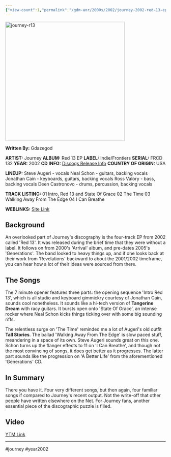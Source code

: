 ```yaml
---
{"view-count":1,"permalink":"/gdm-aor/2000s/2002/journey-2002-red-13-ep/","dg-publish":true,"dgPassFrontmatter":true,"noteIcon":"","created":"2025-07-17T12:44:24.548+12:00","updated":"2025-07-16T13:37:10.735+12:00"}
---
```



<img src="https://i.ibb.co/wF7zMFMy/journey-r13.jpg" alt="journey-r13" border="0" height="375" width="375">

**Written By:** Gdazegod

**ARTIST:** Journey
**ALBUM:** Red 13 EP
**LABEL:** Indie/Frontiers
**SERIAL:** FRCD 132
**YEAR:** 2002
**CD INFO:** [Discogs Release Info](https://www.discogs.com/master/658349-Journey-Red-13)
**COUNTRY OF ORIGIN:** USA

**LINEUP:**
Steve Augeri - vocals
Neal Schon - guitars, backing vocals
Jonathan Cain - keyboards, guitars, backing vocals
Ross Valory - bass, backing vocals
Deen Castronovo - drums, percussion, backing vocals

**TRACK LISTING:**
01 Intro, Red 13 and State Of Grace
02 The Time
03 Walking Away From The Edge
04 I Can Breathe

**WEBLINKS:**
[Site Link](https://journeymusic.com/)

## Background
An overlooked part of Journey's discography is the four-track EP from 2002 called 'Red 13'. It was released during the brief time that they were without a label. It follows on from 2000's 'Arrival' album, and pre-dates 2005's 'Generations'. The band looked to heavy things up, and if one looks back at their work from 'Revelations' backward to about the 2001/2002 timeframe, you can hear how a lot of their ideas were sourced from there.

## The Songs
The 7 minute opener features three parts: the opening sequence 'Intro Red 13', which is all studio and keyboard gimmickry courtesy of Jonathan Cain, sounds cool nonetheless. It sounds like a hi-tech version of **Tangerine Dream** with racy guitars. It bursts open onto 'State Of Grace', an intense rocker where Neal Schon kicks things ticking over with some big sounding riffs.

The relentless surge on 'The Time' reminded me a lot of Augeri's old outfit **Tall Stories**. The ballad 'Walking Away From The Edge' is slow paced stuff, meandering in a space of its own. Steve Augeri sounds great on this one. Schon turns up the flanger effects to 11 on 'I Can Breathe', and though not the most convincing of songs, it does get better as it progresses. The latter part sounds like the progression on 'A Better Life' from the aforementioned 'Generations' CD.

## In Summary
There you have it. Four very different songs, but then again, four familiar songs if compared to Journey's recent output. Not the write-off that other people have written elsewhere on the Net. For Journey fans, another essential piece of the discographic puzzle is filled.

## Video
[YTM Link](https://music.youtube.com/playlist?list=PLSTBTvGGPW4A39HW7qGXPco627LQIYc2D&si=X_tlrgoPkz7lSC39)

---

#journey #year2002